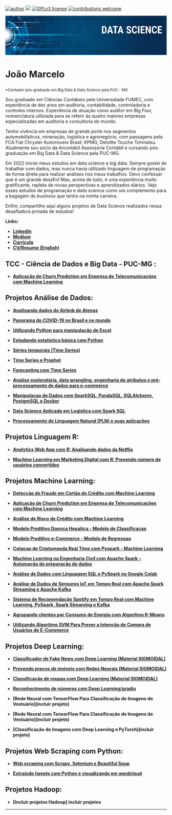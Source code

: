 [![author](https://img.shields.io/badge/author-jaomarcelofc-red.svg)](https://www.linkedin.com/in/joao-marcelo-fonseca-cunha) [![](https://img.shields.io/badge/python-3.7+-blue.svg)](https://www.python.org/downloads/release/python-365/) [![GPLv3 license](https://img.shields.io/badge/License-GPLv3-blue.svg)](http://perso.crans.org/besson/LICENSE.html) [![contributions welcome](https://img.shields.io/badge/contributions-welcome-brightgreen.svg?style=flat)](https://github.com/carlosfab/data_science/issues)

<p align="center">
  <img src="banner.png" >
</p>

# João Marcelo
<sub>*Contador pós-graduado em Big Data & Data Science pela PUC - MG</sub>

Sou graduado em Ciências Contábeis pela Universidade FUMEC, com experiência de dez anos em auditoria, contabilidade, controladoria e controles internos. Experiência de atuação como auditor em Big Four, nomenclatura utilizada para se referir às quatro maiores empresas especializadas em auditoria e consultoria do mundo.

Tenho vivência em empresas de grande porte nos segmentos automobilísticos, mineração, logística e agronegócio, com passagens pela FCA Fiat Chrysler Automoveis Brasil, KPMG, Deloitte Touche Tohmatsu. Atualmente sou sócio da Arcontábil Assessoria Contábil e cursando pós-graduação em Big Data & Data Science pela PUC-MG.

Em 2022 iniciei meus estudos em data science e big data. Sempre gostei de trabalhar com dados, mas nunca havia utilizado linguagem de programação de forma direta para realizar análises nos meus trabalhos. Devo confessar que é um grande desafio! Mas, acima de tudo, é uma experiência muito gratificante, repleta de novas perspectivas e aprendizados diários. Vejo esses estudos de programação e *data science* como um complemento para a bagagem de *business* que tenho na minha carreira. 


Enfim, compartilho aqui alguns projetos de Data Science realizados nessa desafiadora jornada de estudos! 


**Links:**

* **[LinkedIn](https://www.linkedin.com/in/joão-marcelo-fonseca-cunha-097776a2/)**
* **[Medium](https://medium.com/@jmfonsecacunha)**
* **[Currículo](https://www.dropbox.com/s/0ldykjd0ok3juki/Joao_Marcelo_Curr%C3%ADculo.pdf?dl=1)**
* **[CV/Resume (English)](https://www.dropbox.com/scl/fi/alumqup0xngiyclbz2ljw/Jo-o_Marcelo_Fonseca_Cunha_-_Accountant.pdf?rlkey=3ury3s89vxdxprntld76vo29t&dl=1)**


## TCC - Ciência de Dados e Big Data - PUC-MG :

* **[Aplicação de Churn Prediction em Empresa de Telecomunicações com Machine Learning](https://github.com/joaomarcelofc/TCC_PUCMG_2022)**


## Projetos Análise de Dados:

* **[Analisando dados do Airbnb de Atenas](https://github.com/joaomarcelofc/Analisando_Dados_Airbnb_Atenas)**

* **[Panorama do COVID-19 no Brasil e no mundo](https://github.com/joaomarcelofc/Analisando_Panorama_COVID19)**

* **[Utilizando Python para manipulação de Excel](https://github.com/joaomarcelofc/Python_Manipulacao_Excel)**

* **[Estudando estatística básica com Python](https://github.com/joaomarcelofc/Estatistica_Basica_Python)**

* **[Séries temporais (Time Series)](https://github.com/joaomarcelofc/Data_Science_Time_Series/blob/main/S%C3%A9ries_Temporais_(Time_Series)_JM.ipynb)**

* **[Time Series e Prophet](https://github.com/joaomarcelofc/Data_Science_Time_Series/blob/main/Times_Series_Prophet_JM.ipynb)**

* **[Forecasting com Time Series](https://github.com/joaomarcelofc/Data_Science_Time_Series/blob/main/Forecasting_Series_Temporais_Prophet_JM.ipynb)**

* **[Analise exploratória, data wrangling, engenharia de atributos e pré-processamento de dados para e-commerce](https://github.com/joaomarcelofc/Analise_Exploratoria_Data_Wrangling_Feature_Engineering_ecommerce)**

* **[Manipulacao de Dados com SparkSQL, PandaSQL, SQLAlchemy, PostgreSQL e Docker](https://github.com/joaomarcelofc/Manipulacao_Dados_SparkSQL_PandaSQL_SQLAlchemy__PostgreSQL_Docker)**

* **[Data Science Aplicada em Logística com Spark SQL](https://github.com/joaomarcelofc/Data_Science_Logistica_SparkSQL)**

* **[Processamento de Linguagem Natural (PLN) e suas aplicações](https://github.com/joaomarcelofc/Processamento_Linguagem_Natural_PLN/blob/main/README.md)**


## Projetos Linguagem R:
* **[Analytics Web App com R: Analisando dados da Netflix](https://github.com/joaomarcelofc/Analytics_Web_App_com_R)**

* **[Machine Learning em Marketing Digital com R: Prevendo número de usuários convertidos](https://github.com/joaomarcelofc/Machine_Learning_Marketing_Digital_R)**

## Projetos Machine Learning:

* **[Detecção de Fraude em Cartão de Crédito com Machine Learning](https://github.com/joaomarcelofc/Machine_Learning_Fraude_Cartao_Credito)**

* **[Aplicação de Churn Prediction em Empresa de Telecomunicações com Machine Learning](https://github.com/joaomarcelofc/Machine_Learning_Churn_Prediction)**

* **[Análise de Risco de Crédito com Machine Learning](https://github.com/joaomarcelofc/Machine_Learning_Analise_Risco_de_Credito/blob/main/Projeto_Analise_Risco_Credito_JM_V2.ipynb)**

* **[Modelo Preditivo Doenca Hepatica - Modelo de Classificacao](https://github.com/joaomarcelofc/Modelo_Preditivo_Doenca_Hepatica_Classificacao)**

* **[Modelo Preditivo e-Commerce - Modelo de Regressao](https://github.com/joaomarcelofc/Modelo_Preditivo_eCommerce_Regressao)**

* **[Cotacao de Criptomoeda Real Time com Pyspark - Machine Learning](https://github.com/joaomarcelofc/Cotacao_Criptomoeda_Real_Time_Pyspark_Machine_Learning)**

* **[Machine Learning na Engenharia Civil com Apache Spark – Automação de preparação de dados](https://github.com/joaomarcelofc/Machine_Learning_Apache_Spark_Automacao)**

* **[Análise de Dados com Linguagem SQL e PySpark no Google Colab](https://github.com/joaomarcelofc/Analise_Dados_SQL_Pyspark_Google_Colab)**

* **[Análise de Dados de Sensores IoT em Tempo Real com Apache Spark Streaming e Apache Kafka](https://github.com/joaomarcelofc/Analise_Sensores_IoT_Real_Time_Spark_Streaming_Apache_Kafka)**

* **[Sistema de Recomendação Spotify em Tempo Real com Machine Learning, PySpark, Spark Streaming e Kafka](https://github.com/joaomarcelofc/Recomendacao_Spotify_Real_Time_MachineLearning_Pyspark_SparkStreaming_Kafka)**

* **[Agrupando clientes por Consumo de Energia com Algoritmo K-Means](https://github.com/joaomarcelofc/Agrupando_Clientes_Consumo_Energia_K-Means/blob/main/README.md)**

* **[Utilizando Algoritmo SVM Para Prever a Intenção de Compra de Usuários de E-Commerce](https://github.com/joaomarcelofc/SVM_Compra_Usuarios_E-Commerce/blob/main/README.md)**

## Projetos Deep Learning:

* **[Classificador de Fake News com Deep Learning (Material SIGMOIDAL)](https://github.com/joaomarcelofc/Deep_Learning_Fake_News)**

* **[Prevendo preços de imóveis com Redes Neurais (Material SIGMOIDAL)](https://github.com/joaomarcelofc/Deep_Learning_Preco_Imoveis)**

* **[Classificação de roupas com Deep Learning (Material SIGMOIDAL)](https://github.com/joaomarcelofc/Deep_Learning_Clothes_Classification/blob/main/Classifica%C3%A7%C3%A3o_de_Roupas_usando_Deep_Learning.ipynb)**

* **[Reconhecimento de números com Deep Learning/gradio](https://github.com/joaomarcelofc/Deep_Learning_gradio)**

* **[Rede Neural com TensorFlow Para Classificação de Imagens de Vestuário](incluir projeto)**

* **[Rede Neural com TensorFlow Para Classificação de Imagens de Vestuário](incluir projeto)**

* **[Classificação de Imagens com Deep Learning e PyTorch](incluir projeto)**


## Projetos Web Scraping com Python:

* **[Web scraping com Scrapy, Selenium e Beautiful Soup](https://github.com/joaomarcelofc/webscraping)**

* **[Extraindo tweets com Python e visualizando em wordcloud](https://github.com/joaomarcelofc/Twitter_API_Python)**


## Projetos Hadoop:

* **[Incluir projetos Hadoop] incluir projetos**


----
